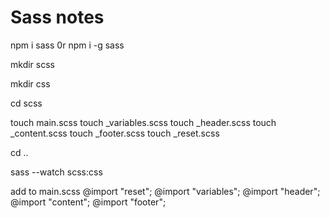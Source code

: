 # Sass notes

npm i sass 0r npm i -g sass

mkdir scss

mkdir css

cd scss

touch main.scss
touch _variables.scss
touch _header.scss
touch _content.scss
touch _footer.scss
touch _reset.scss


cd ..

sass --watch scss:css

 add to main.scss 
@import "reset";
@import "variables";
@import "header";
@import "content";
@import "footer";